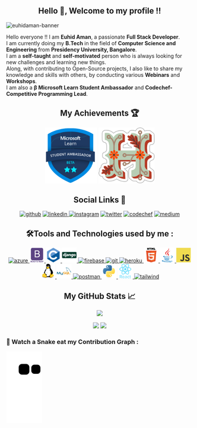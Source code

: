 <h2 align="center">Hello 👋, Welcome to my profile !!</h2>

![euhidaman-banner](https://user-images.githubusercontent.com/65843257/145684779-4b22db7b-c5fb-433f-996a-c694d61308b2.png)


Hello everyone !! I am **Euhid Aman**, a passionate **Full Stack Developer**.<br/>
I am currently doing my **B.Tech** in the field of **Computer Science and Engineering** from **Presidency University, Bangalore**.<br/>
I am a **self-taught** and **self-motivated** person who is always looking for new challenges and learning new things.<br/>
Along, with contributing to Open-Source projects, I also like to share my knowledge and skills with others, by conducting various **Webinars** and **Workshops**.<br/>
I am also a **β Microsoft Learn Student Ambassador** and **Codechef-Competitive Programming Lead**.<br/>

<h2 align="center">My Achievements 🏆 </h2>
 <p align="center"> <img src="https://github.com/euhidaman/euhidaman/blob/main/beta-mlsa.png" / height ="150"> 
  <img src="https://github.com/euhidaman/euhidaman/blob/main/hacktoberfest-2021-badge.png" height ="150" /> </p>

<h2 align="center">Social Links 🔗 </h2>
<p align="center">
<a href="https://github.com/euhidaman" target="_blank"><img src='https://cdn.jsdelivr.net/npm/simple-icons@3.0.1/icons/github.svg' alt='github' height='40'></a>  
 <a href="https://www.linkedin.com/in/euhid-aman-524965200/" target="_blank"><img src='https://cdn.jsdelivr.net/npm/simple-icons@3.0.1/icons/linkedin.svg' alt='linkedin' height='40'> </a> 
 <a href="https://www.instagram.com/aman_euhid/" target="_blank"><img src='https://cdn.jsdelivr.net/npm/simple-icons@3.0.1/icons/instagram.svg' alt='instagram' height='40'></a> 
  <a href="https://www.twitter.com/euhidaman/" target="_blank"><img src='https://cdn.jsdelivr.net/npm/simple-icons@3.0.1/icons/twitter.svg' alt='twitter' height='40'></a> 
  <a href="https://www.codechef.com/users/euhidaman" target="_blank"><img src='https://cdn.jsdelivr.net/npm/simple-icons@3.0.1/icons/codechef.svg' alt='codechef' height='40'></a> 
  <a href="
<a href="https://euhidaman.medium.com/" target="_blank"> <img src='https://cdn.jsdelivr.net/npm/simple-icons@3.0.1/icons/medium.svg' alt='medium' height='40'>  </a> 
</p>


<h2 align="center">🛠Tools and Technologies used by me :</h2>





<p align="center"> <a href="https://azure.microsoft.com/en-in/" target="_blank" rel="noreferrer"> <img src="https://www.vectorlogo.zone/logos/microsoft_azure/microsoft_azure-icon.svg" alt="azure" width="40" height="40"/> </a> <a href="https://getbootstrap.com" target="_blank" rel="noreferrer"> <img src="https://raw.githubusercontent.com/devicons/devicon/master/icons/bootstrap/bootstrap-plain-wordmark.svg" alt="bootstrap" width="40" height="40"/> </a> <a href="https://www.cprogramming.com/" target="_blank" rel="noreferrer"> <img src="https://raw.githubusercontent.com/devicons/devicon/master/icons/c/c-original.svg" alt="c" width="40" height="40"/> </a> <a href="https://www.djangoproject.com/" target="_blank" rel="noreferrer"> <img src="https://raw.githubusercontent.com/devicons/devicon/master/icons/django/django-original.svg" alt="django" width="40" height="40"/> </a> <a href="https://firebase.google.com/" target="_blank" rel="noreferrer"> <img src="https://www.vectorlogo.zone/logos/firebase/firebase-icon.svg" alt="firebase" width="40" height="40"/> </a> <a href="https://git-scm.com/" target="_blank" rel="noreferrer"> <img src="https://www.vectorlogo.zone/logos/git-scm/git-scm-icon.svg" alt="git" width="40" height="40"/> </a> <a href="https://heroku.com" target="_blank" rel="noreferrer"> <img src="https://www.vectorlogo.zone/logos/heroku/heroku-icon.svg" alt="heroku" width="40" height="40"/> </a> <a href="https://www.w3.org/html/" target="_blank" rel="noreferrer"> <img src="https://raw.githubusercontent.com/devicons/devicon/master/icons/html5/html5-original-wordmark.svg" alt="html5" width="40" height="40"/> </a> <a href="https://www.java.com" target="_blank" rel="noreferrer"> <img src="https://raw.githubusercontent.com/devicons/devicon/master/icons/java/java-original.svg" alt="java" width="40" height="40"/> </a> <a href="https://developer.mozilla.org/en-US/docs/Web/JavaScript" target="_blank" rel="noreferrer"> <img src="https://raw.githubusercontent.com/devicons/devicon/master/icons/javascript/javascript-original.svg" alt="javascript" width="40" height="40"/> </a> <a href="https://www.linux.org/" target="_blank" rel="noreferrer"> <img src="https://raw.githubusercontent.com/devicons/devicon/master/icons/linux/linux-original.svg" alt="linux" width="40" height="40"/> </a> <a href="https://www.mysql.com/" target="_blank" rel="noreferrer"> <img src="https://raw.githubusercontent.com/devicons/devicon/master/icons/mysql/mysql-original-wordmark.svg" alt="mysql" width="40" height="40"/> </a> <a href="https://postman.com" target="_blank" rel="noreferrer"> <img src="https://www.vectorlogo.zone/logos/getpostman/getpostman-icon.svg" alt="postman" width="40" height="40"/> </a> <a href="https://www.python.org" target="_blank" rel="noreferrer"> <img src="https://raw.githubusercontent.com/devicons/devicon/master/icons/python/python-original.svg" alt="python" width="40" height="40"/> </a> <a href="https://reactjs.org/" target="_blank" rel="noreferrer"> <img src="https://raw.githubusercontent.com/devicons/devicon/master/icons/react/react-original-wordmark.svg" alt="react" width="40" height="40"/> </a> <a href="https://tailwindcss.com/" target="_blank" rel="noreferrer"> <img src="https://www.vectorlogo.zone/logos/tailwindcss/tailwindcss-icon.svg" alt="tailwind" width="40" height="40"/> </a> </p>


<h2 align="center">My GitHub Stats 📈 </h2>

 <p align="center"> <img src="https://visitor-badge.laobi.icu/badge?page_id=euhidaman.euhidaman" /> </p>
<p align="center">
  <img width="48%" height="full" src="https://github-readme-stats.vercel.app/api?username=euhidaman&show_icons=true&theme=tokyonight" />
  <img width="48%" src="https://github-readme-stats.vercel.app/api/top-langs?username=euhidaman&show_icons=true&locale=en&layout=compact&theme=tokyonight" />
</p>


### 🐍 Watch a Snake eat my Contribution Graph :

<!-- platane/snk works, it just puts it on a new branch -->
![euhidaman snake gif](https://github.com/euhidaman/euhidaman/blob/output/github-contribution-grid-snake.svg)
